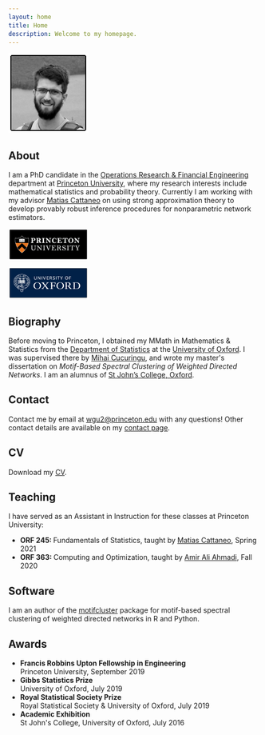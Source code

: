 ```yaml
---
layout: home
title: Home
description: Welcome to my homepage.
---
```


<div class="frame">

<a href="/">
<img
style="width: 160px;"
src="/assets/graphics/general/profile_maine_small_border.png">
</a>

</div>



<h2> About </h2>

I am a PhD candidate in the
<a href="https://orfe.princeton.edu/">Operations Research & Financial Engineering</a>
department at
<a href="https://www.princeton.edu/">Princeton University</a>,
where my research interests include mathematical statistics
and probability theory.
Currently I am working with my advisor
<a href="https://cattaneo.princeton.edu">Matias Cattaneo</a>
on using strong approximation theory
to develop provably robust inference procedures
for nonparametric network estimators.



<div class="frame">

<a href="https://www.princeton.edu">
<img
style="width: 160px;"
src="/assets/graphics/general/princeton_logo_border.png">
</a>

<br>

<a href="https://www.ox.ac.uk">
<img
style="width: 160px; padding-top: 10px"
src="/assets/graphics/general/oxford_logo_border.png">
</a>

</div>



<h2> Biography </h2>

Before moving to Princeton,
I obtained my MMath in Mathematics & Statistics from the
<a href="https://www.stats.ox.ac.uk/">Department of Statistics</a>
at the
<a href="http://www.ox.ac.uk/">University of Oxford</a>.
I was supervised there by
<a href="http://www.stats.ox.ac.uk/~cucuring/">Mihai Cucuringu</a>,
and wrote my master's dissertation on
<em>Motif-Based Spectral Clustering of
Weighted Directed Networks</em>.
I am an alumnus of
<a href="https://www.sjc.ox.ac.uk/">St John’s College, Oxford</a>.











<h2> Contact </h2>

Contact me by email at
<a href="mailto:wgu2@princeton.edu">wgu2@princeton.edu</a>
with any questions!
Other contact details are available
on my
<a href="/contact/">contact page</a>.




<h2> CV </h2>

Download my
<a href="https://github.com/WGUNDERWOOD/wgu-cv/raw/master/WGUnderwood.pdf">CV</a>.









<h2> Teaching </h2>

I have served as an Assistant in Instruction
for these classes at Princeton University:

<ul>
<li>
<strong> ORF 245: </strong>
Fundamentals of Statistics,
taught by
<a href="https://cattaneo.princeton.edu">Matias Cattaneo</a>,
Spring 2021
</li>

<li>
<strong> ORF 363: </strong>
Computing and Optimization,
taught by
<a href="http://aaa.princeton.edu/">Amir Ali Ahmadi</a>,
Fall 2020
</li>
</ul>




<h2> Software </h2>

I am an author of the
<a href="https://github.com/WGUNDERWOOD/motifcluster">motifcluster</a>
package for
motif-based spectral clustering of weighted directed networks
in R and Python.






<h2> Awards </h2>

<ul>
<li>
<strong>
Francis Robbins Upton Fellowship in Engineering
</strong> <br>
Princeton University,
September 2019
</li>

<li>
<strong>
Gibbs Statistics Prize
</strong> <br>
University of Oxford,
July 2019
</li>

<li>
<strong>
Royal Statistical Society Prize
</strong> <br>
Royal Statistical Society & University of Oxford,
July 2019
</li>

<li>
<strong>
Academic Exhibition
</strong> <br>
St John's College, University of Oxford,
July 2016
</li>
</ul>
